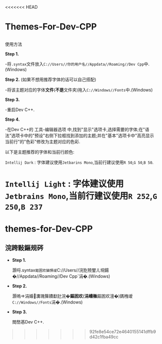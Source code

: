 <<<<<<< HEAD
# Themes-For-Dev-CPP

## 

使用方法

**Step 1.**

  

  -将`.syntax`文件放入`C://Users//你的用户名//Appdata//Roaming//Dev Cpp`中.(Windows)
  


**Step 2.**  (如果不想用推荐字体的话可以自己搭配)



  -将该主题对应的字体**文件**(**不是**文件夹)拖入`C://Windows//Fonts`中.(Windows)



**Step 3.**



  -重启Dev C++.
  

**Step 4.**
  
  -在Dev C++的 工具-编辑器选项 中,找到"显示"选项卡,选择需要的字体;在"语法"选项卡中的"预设"右侧下拉框找到添加的主题;并在"基本"选项卡中"高亮显示当前行"的"色彩"修改为主题对应的色彩.


以下是主题推荐的字体和当前行颜色:


`Intellij Dark` : 字体建议使用`Jetbarins Mono`,当前行建议使用`R 50`,`G 50`,`B 50`.

`Intellij Light` : 字体建议使用`Jetbrains Mono`,当前行建议使用`R 252`,`G 250`,`B 237`
=======
# themes-for-Dev-CPP

## 浣跨敤鏂规硶

- **Step 1.**

  灏哷.syntax`鏂囦欢鏀惧叆`C://Users//浣犵殑鐢ㄦ埛鍚�//Appdata//Roaming//Dev Cpp`涓�.(Windows)
  
- **Step 2.**

  灏嗚涓婚瀵瑰簲鐨勫瓧浣�**鏂囦欢**(**涓嶆槸**鏂囦欢澶�)鎷栧叆`C://Windows//Fonts`涓�.(Windows)
  
- **Step 3.**

  閲嶅惎Dev C++.
  
>>>>>>> 92fe8e54ce72e4640155141dffb9d42c1fba49cc
